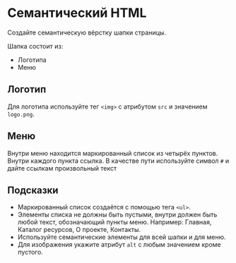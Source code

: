 # Семантический HTML

Создайте семантическую вёрстку шапки страницы.

Шапка состоит из:

- Логотипа
- Меню

## Логотип

Для логотипа используйте тег `<img>` с атрибутом `src` и значением `logo.png`.

## Меню

Внутри меню находится маркированный список из четырёх пунктов. Внутри каждого пункта ссылка. В качестве пути используйте символ `#` и дайте ссылкам произвольный текст

## Подсказки

- Маркированный список создаётся с помощью тега `<ul>`.
- Элементы списка не должны быть пустыми, внутри должен быть любой текст, обозначающий пункты меню. Например: Главная, Каталог ресурсов, О проекте, Контакты.
- Используйте семантические элементы для всей шапки и для меню.
- Для изображения укажите атрибут `alt` с любым значением кроме пустого.
